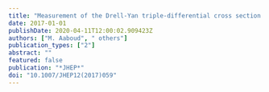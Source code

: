 ```yaml
---
title: "Measurement of the Drell-Yan triple-differential cross section in $pp$ collisions at $sqrts = 8$ TeV"
date: 2017-01-01
publishDate: 2020-04-11T12:00:02.909423Z
authors: ["M. Aaboud", " others"]
publication_types: ["2"]
abstract: ""
featured: false
publication: "*JHEP*"
doi: "10.1007/JHEP12(2017)059"
---
```


